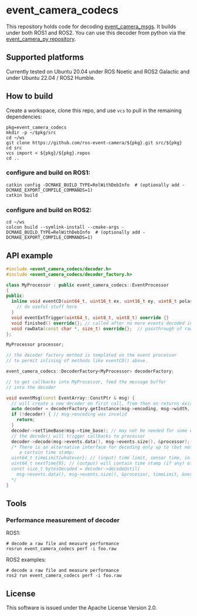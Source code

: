 # event_camera_codecs

This repository holds code for decoding
[event_camera_msgs](https://github.com/ros-event-camera/event_camera_msgs). It
builds under both ROS1 and ROS2.
You can use this decoder from python via the
[event_camera_py repository](https://github.com/ros-event-camera/event_camera_py).


## Supported platforms

Currently tested on Ubuntu 20.04 under ROS Noetic and ROS2 Galactic
and under Ubuntu 22.04 / ROS2 Humble.


## How to build
Create a workspace, clone this repo, and use ``vcs``
to pull in the remaining dependencies:

```
pkg=event_camera_codecs
mkdir -p ~/$pkg/src
cd ~/ws
git clone https://github.com/ros-event-camera/${pkg}.git src/${pkg}
cd src
vcs import < ${pkg}/${pkg}.repos
cd ..
```

### configure and build on ROS1:

```
catkin config -DCMAKE_BUILD_TYPE=RelWithDebInfo  # (optionally add -DCMAKE_EXPORT_COMPILE_COMMANDS=1)
catkin build
```

### configure and build on ROS2:

```
cd ~/ws
colcon build --symlink-install --cmake-args -DCMAKE_BUILD_TYPE=RelWithDebInfo  # (optionally add -DCMAKE_EXPORT_COMPILE_COMMANDS=1)
```

## API example

```cpp
#include <event_camera_codecs/decoder.h>
#include <event_camera_codecs/decoder_factory.h>

class MyProcessor : public event_camera_codecs::EventProcessor
{
public:
  inline void eventCD(uint64_t, uint16_t ex, uint16_t ey, uint8_t polarity) override {
    // do useful stuff here
  }
  void eventExtTrigger(uint64_t, uint8_t, uint8_t) override {}
  void finished() override{}; // called after no more events decoded in this packet
  void rawData(const char *, size_t) override{};  // passthrough of raw data
};

MyProcessor processor;

// the decoder factory method is templated on the event processor
// to permit inlining of methods like eventCD() above.

event_camera_codecs::DecoderFactory<MyProcessor> decoderFactory;

// to get callbacks into MyProcessor, feed the message buffer
// into the decoder

void eventMsg(const EventArray::ConstPtr & msg) {
  // will create a new decoder on first call, from then on returns existing one
  auto decoder = decoderFactory.getInstance(msg->encoding, msg->width, msg->height);
  if (!decoder) { // msg->encoding was invalid
    return;
  }
  decoder->setTimeBase(msg->time_base); // may not be needed for some encodings but doesn't hurt
  // the decode() will trigger callbacks to processor
  decoder->decode(msg->events.data(), msg->events.size(), &processor);
  /* There is an alternative interface for decoding only up to (but not including)
     a certain time stamp:
  uint64_t timeLimit{whatever}; // (input) time limit, sensor time, in nanoseconds
  uint64_t nextTime{0}; // (output) will contain time stamp (if any) of yet undecoded event
  const size_t bytesDecoded = decoder->decodeUntil(
    msg->events.data(), msg->events.size(), &processor, timeLimit, &nextTime);
  */
}
```

## Tools

### Performance measurement of decoder

ROS1:
```
# decode a raw file and measure performance
rosrun event_camera_codecs perf -i foo.raw
```

ROS2 examples:
```
# decode a raw file and measure performance
ros2 run event_camera_codecs perf -i foo.raw
```

## License

This software is issued under the Apache License Version 2.0.
